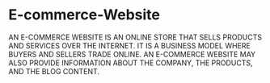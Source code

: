 # E-commerce-Website
AN E-COMMERCE WEBSITE IS AN ONLINE STORE THAT SELLS  PRODUCTS AND  SERVICES  OVER THE INTERNET. IT IS A BUSINESS MODEL WHERE BUYERS AND SELLERS TRADE ONLINE. AN E-COMMERCE WEBSITE MAY ALSO PROVIDE INFORMATION ABOUT THE COMPANY, THE PRODUCTS, AND THE BLOG CONTENT.

